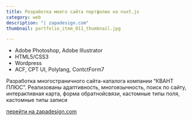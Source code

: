 ```yaml
---
title: Розработка моего сайта портфолио на nuxt.js
category: web
description: "| zapadesign.com"
thumbnail: portfolio_item_011_thumbnail.jpg

---
```


- Adobe Photoshop, Adobe Illustrator
- HTML5/CSS3
- Wordpress
- ACF, CPT UI, Polylang, ContctForm7

Разработка многостраничного сайта-каталога компании “КВАНТ ПЛЮС”. Реализованы адаптивность, многоязычность, поиск по сайту, интерактивная карта, форма обратнойсвязи, кастомные типы поля, кастомные типы записи

<a href="http://zapadesign.com">перейти на zapadesign.com</a>
